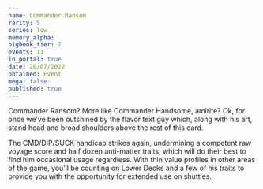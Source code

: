 ```yaml
---
name: Commander Ransom
rarity: 5
series: low
memory_alpha:
bigbook_tier: 7
events: 11
in_portal: true
date: 20/07/2022
obtained: Event
mega: false
published: true
---
```


Commander Ransom? More like Commander Handsome, amirite? Ok, for once we’ve been outshined by the flavor text guy which, along with his art, stand head and broad shoulders above the rest of this card.

The CMD/DIP/SUCK handicap strikes again, undermining a competent raw voyage score and half dozen anti-matter traits, which will do their best to find him occasional usage regardless. With thin value profiles in other areas of the game, you’ll be counting on Lower Decks and a few of his traits to provide you with the opportunity for extended use on shuttles.
